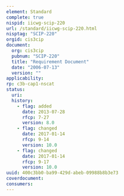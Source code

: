 ```yaml
---
element: Standard
complete: true
nispid: iicwg-scip-220
url: /standard/iicwg-scip-220.html
nisptag: "SCIP-220"
orgid: cis3cip
document:
  org: cis3cip
  pubnum: "SCIP-220"
  title: "Requirement Document"
  date: "2006-07-13"
  version: ""
applicability:
rp: c3b-cap1-nscat
status:
  uri: 
  history: 
    - flag: added
      date: 2013-07-28
      rfcp: 7-27
      version: 8.0
    - flag: changed
      date: 2017-01-14
      rfcp: 9-14
      version: 10.0
    - flag: changed
      date: 2017-01-14
      rfcp: 9-17
      version: 10.0
uuid: 400c3bb0-ba99-429d-abeb-09988b8b3e73
coverdocument:
consumers:
---
```

